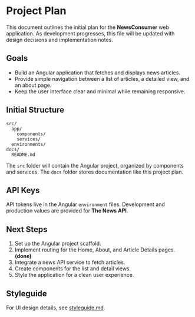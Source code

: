 # Project Plan

This document outlines the initial plan for the **NewsConsumer** web application. As development progresses, this file will be updated with design decisions and implementation notes.

## Goals
- Build an Angular application that fetches and displays news articles.
- Provide simple navigation between a list of articles, a detailed view, and an about page.
- Keep the user interface clear and minimal while remaining responsive.

## Initial Structure
```
src/
  app/
    components/
    services/
  environments/
docs/
  README.md
```

The `src` folder will contain the Angular project, organized by components and services. The `docs` folder stores documentation like this project plan.

## API Keys
API tokens live in the Angular `environment` files. Development and production
values are provided for **The News API**.

## Next Steps
1. Set up the Angular project scaffold.
2. Implement routing for the Home, About, and Article Details pages. **(done)**
3. Integrate a news API service to fetch articles.
4. Create components for the list and detail views.
5. Style the application for a clean user experience.


## Styleguide
For UI design details, see [styleguide.md](styleguide.md).
